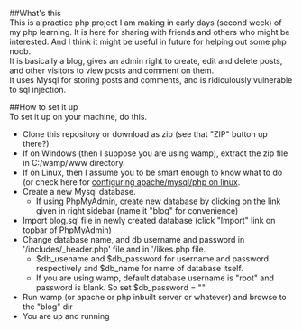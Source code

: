 ##What's this  
This is a practice php project I am making in early days (second week) of my php learning. It is here for sharing with friends and others who might be interested. And I think it might be useful in future for helping out some php noob.  
It is basically a blog, gives an admin right to create, edit and delete posts, and other visitors to view posts and comment on them.  
It uses Mysql for storing posts and comments, and is ridiculously vulnerable to sql injection.

##How to set it up  
To set it up on your machine, do this.  

*	Clone this repository or download as zip (see that "ZIP" button up there?)
*	If on Windows (then I suppose you are using wamp), extract the zip file in C:/wamp/www directory.
*	If on Linux, then I assume you to be smart enough to know what to do (or check here for [configuring apache/mysql/php on linux](http://channikhabra.blogspot.in/2012/06/setting-up-you-own-home-lamp-machine.html).
*	Create a new Mysql database. 
	*	If using PhpMyAdmin, create new database by clicking on the link given in right sidebar (name it "blog" for convenience)
*	Import blog.sql file in newly created database (click "Import" link on topbar of PhpMyAdmin)
*	Change database name, and db username and password in '/includes/_header.php' file and in '/likes.php file.
	*	$db_usename and $db_password for username and password respectively and $db_name for name of database itself.
	*	If you are using wamp, default database username is "root" and password is blank. So set $db_password = ""
*	Run wamp (or apache or php inbuilt server or whatever) and browse to the "blog" dir
*	You are up and running
